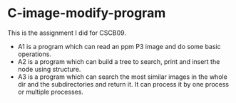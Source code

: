# C-image-modify-program
This is the assignment I did for CSCB09. 

* A1 is a program which can read an ppm P3 image and do some basic operations.
* A2 is a program which can build a tree to search, print and insert the node using structure.
* A3 is a program which can search the most similar images in the whole dir and the subdirectories and return it. It can process it by one process or multiple processes.
